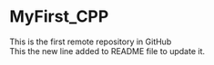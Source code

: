 # MyFirst_CPP
This is the first remote repository in GitHub
<br> This the new line added to README file to update it.
